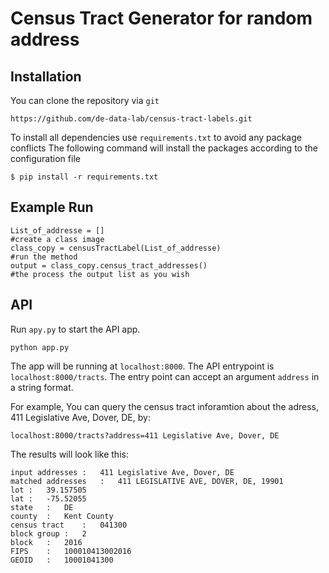 # Census Tract Generator for random address


## Installation
You can clone the repository via `git`
```
https://github.com/de-data-lab/census-tract-labels.git
```

To install all dependencies use ```requirements.txt``` to avoid any package conflicts
The following command will install the packages according to the configuration file
```
$ pip install -r requirements.txt
```

## Example Run

```
List_of_addresse = []  
#create a class image  
class_copy = censusTractLabel(List_of_addresse)  
#run the method  
output = class_copy.census_tract_addresses()  
#the process the output list as you wish  
```

## API
Run `apy.py` to start the API app.

```
python app.py
```

The app will be running at `localhost:8000`.
The API entrypoint is `localhost:8000/tracts`. The entry point can accept an argument `address` in a string format.

For example, You can query the census tract inforamtion about the adress, 411 Legislative Ave, Dover, DE, by:
```
localhost:8000/tracts?address=411 Legislative Ave, Dover, DE
```

The results will look like this:

```
input addresses	:	411 Legislative Ave, Dover, DE
matched addresses	:	411 LEGISLATIVE AVE, DOVER, DE, 19901
lot	:	39.157505
lat	:	-75.52055
state	:	DE
county	:	Kent County
census tract	:	041300
block group	:	2
block	:	2016
FIPS	:	100010413002016
GEOID	:	10001041300
```